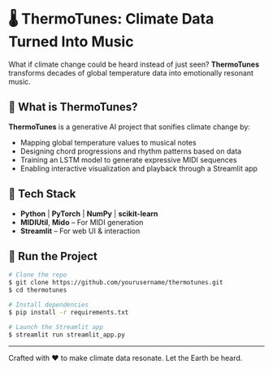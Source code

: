 # 🌡️ ThermoTunes: Climate Data Turned Into Music

What if climate change could be heard instead of just seen? **ThermoTunes** transforms decades of global temperature data into emotionally resonant music.

## 🎵 What is ThermoTunes?
**ThermoTunes** is a generative AI project that sonifies climate change by:
- Mapping global temperature values to musical notes
- Designing chord progressions and rhythm patterns based on data
- Training an LSTM model to generate expressive MIDI sequences
- Enabling interactive visualization and playback through a Streamlit app


## 🔧 Tech Stack
- **Python** | **PyTorch** | **NumPy** | **scikit-learn**
- **MIDIUtil**, **Mido** – For MIDI generation
- **Streamlit** – For web UI & interaction


## 🚀 Run the Project
```bash
# Clone the repo
$ git clone https://github.com/yourusername/thermotunes.git
$ cd thermotunes

# Install dependencies
$ pip install -r requirements.txt

# Launch the Streamlit app
$ streamlit run streamlit_app.py
```


---
Crafted with ❤️ to make climate data resonate. Let the Earth be heard.

